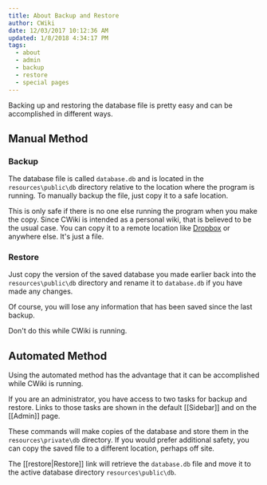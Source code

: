 ```yaml
---
title: About Backup and Restore
author: CWiki
date: 12/03/2017 10:12:36 AM
updated: 1/8/2018 4:34:17 PM 
tags:
  - about
  - admin
  - backup
  - restore
  - special pages
---
```


Backing up and restoring the database file is pretty easy and can be accomplished in different ways.

## Manual Method ##

### Backup ###

The database file is called `database.db` and is located in the `resources\public\db` directory relative to the location where the program is running. To manually backup the file, just copy it to a safe location.

This is only safe if there is no one else running the program when you make the copy. Since CWiki is intended as a personal wiki, that is believed to be the usual case. You can copy it to a remote location like [Dropbox](https://www.dropbox.com/) or anywhere else. It's just a file.

### Restore ###

Just copy the version of the saved database you made earlier back into the `resources\public\db` directory and rename it to `database.db` if you have made any changes.

Of course, you will lose any information that has been saved since the last backup.

Don't do this while CWiki is running.

## Automated Method ##

Using the automated method has the advantage that it can be accomplished while CWiki is running.

If you are an administrator, you have access to two tasks for backup and restore. Links to those tasks are shown in the default [[Sidebar]] and on the [[Admin]] page. 

These commands will make copies of the database and store them in the `resources\private\db` directory. If you would prefer additional safety, you can copy the saved file to a different location, perhaps off site.

The [[restore|Restore]] link will retrieve the `database.db` file and move it to the active database directory `resources\public\db`.